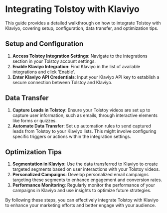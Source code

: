 # Integrating Tolstoy with Klaviyo

This guide provides a detailed walkthrough on how to integrate Tolstoy with Klaviyo, covering setup, configuration, data transfer, and optimization tips.

## Setup and Configuration
1. **Access Tolstoy Integration Settings**: Navigate to the integrations section in your Tolstoy account settings.
2. **Enable Klaviyo Integration**: Find Klaviyo in the list of available integrations and click 'Enable'.
3. **Enter Klaviyo API Credentials**: Input your Klaviyo API key to establish a secure connection between Tolstoy and Klaviyo.

## Data Transfer
1. **Capture Leads in Tolstoy**: Ensure your Tolstoy videos are set up to capture user information, such as emails, through interactive elements like forms or quizzes.
2. **Automate Data Transfer**: Set up automation rules to send captured leads from Tolstoy to your Klaviyo lists. This might involve configuring specific triggers or actions within the integration settings.

## Optimization Tips
1. **Segmentation in Klaviyo**: Use the data transferred to Klaviyo to create targeted segments based on user interactions with your Tolstoy videos.
2. **Personalized Campaigns**: Develop personalized email campaigns targeting these segments to enhance engagement and conversion rates.
3. **Performance Monitoring**: Regularly monitor the performance of your campaigns in Klaviyo and use insights to optimize future strategies.

By following these steps, you can effectively integrate Tolstoy with Klaviyo to enhance your marketing efforts and better engage with your audience.